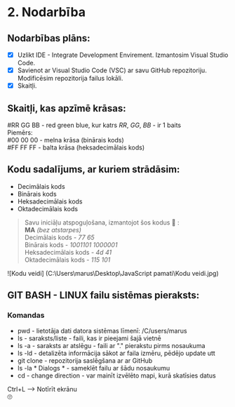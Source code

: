 # 2. Nodarbība 
## Nodarbības plāns: 
  - [x] Uzlikt IDE - Integrate Development Envirement. Izmantosim Visual Studio Code. 
  - [x] Savienot ar Visual Studio Code (VSC) ar savu GitHub repozitoriju. Modificēsim repozitorija failus lokāli. 
  - [x] Skaitļi. 

## Skaitļi, kas apzīmē krāsas:
#RR GG BB - red green blue, kur katrs *RR*, *GG*, *BB* - ir 1 baits  
Piemērs:  
#00 00 00 - melna krāsa (binārais kods)  
#FF FF FF - balta krāsa (heksadecimālais kods)  

## Kodu sadalījums, ar kuriem strādāsim: 
- Decimālais kods 
- Binārais kods 
- Heksadecimālais kods 
- Oktadecimālais kods 

> Savu iniciāļu atspoguļošana, izmantojot šos kodus :slightly_smiling_face: :  
> **MA** *(bez atstarpes)*   
> Decimālais kods - *77 65*   
> Binārais kods - *1001101 1000001*  
> Heksadecimālais kods - *4d 41*  
> Oktadecimālais kods - *115 101*  


 ![Kodu veidi] (C:\Users\marus\Desktop\JavaScript pamati\Kodu veidi.jpg) 




## GIT BASH - LINUX failu sistēmas pieraksts: 
### Komandas
- pwd - lietotāja dati datora sistēmas līmenī: /C/users/marus  
- ls - saraksts/liste - faili, kas ir pieejami šajā vietnē  
- ls -a - saraksts ar atslēgu - faili ar "." pierakstu pirms nosaukuma  
- ls -ld - detalizēta informācija sākot ar faila izmēru, pēdējo update utt  
- git clone - repozitorija saslēgšana ar ar GitHub  
- ls -la * Dialogs * - sameklēt failu ar šādu nosaukumu  
- cd - change direction - var mainīt izvēlēto mapi, kurā skatīsies datus  


Ctrl+L --> Notīrīt ekrānu  
:roll_eyes: